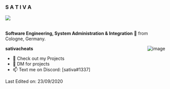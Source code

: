 <h3 title="hehehe"> S A T I V A</h3>


<img src="https://komarev.com/ghpvc/?username=ZamranxD&color=blueviolet" align="left">



<br />
<br />

**Software Engineering, System Administration & Integration** 🚀 from Cologne, Germany.


  <img align="right" alt="image" src="" />

**sativacheats**
- 💼 Check out my Projects
- 💬 DM for projects
- 📫 Text me on Discord: [sativa#1337]

Last Edited on: 23/09/2020

